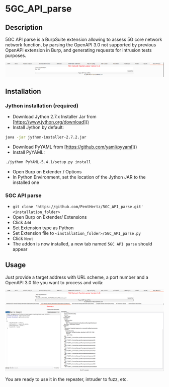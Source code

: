 # 5GC_API_parse

## Description

5GC API parse is a BurpSuite extension allowing to assess 5G core network network function, by parsing the OpenAPI 3.0 not supported by previous OpenAPI extension in Burp, and generating requests for intrusion tests purposes.

![Burp extension's tab](https://raw.githubusercontent.com/PentHertz/5GC_API_parse/main/images/first.png)


## Installation
 
### Jython installation (required) 

- Download Jython 2.7.x Installer Jar from [https://www.jython.org/download]()
- Install Jython by default:

```bash
java -jar jython-installer-2.7.2.jar
```
- Download PyYAML from [https://github.com/yaml/pyyaml]()
- Install PyYAML:

```bash
./jython PyYAML-5.4.1/setup.py install
```
- Open Burp on Extender / Options
- In Python Environment, set the location of the Jython JAR to the installed one

### 5GC API parse

- `git clone 'https://github.com/PentHertz/5GC_API_parse.git' <installation_folder>`
- Open Burp on Extender/ Extensions
- Click `Add`
- Set Extension type as Python
- Set Extension file to `<installation_folder>/5GC_API_parse.py`
- Click `Next`
- The addon is now installed, a new tab named `5GC API parse` should appear


## Usage

Just provide a target address with URL scheme, a port number and a OpenAPI 3.0 file you want to process and voilà:

![Burp extension's tab](https://github.com/PentHertz/5GC_API_parse/blob/main/images/parsedfile.png)

You are ready to use it in the repeater, intruder to fuzz, etc.
